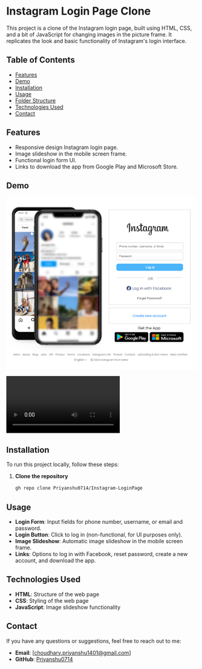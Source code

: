 # Instagram Login Page Clone

This project is a clone of the Instagram login page, built using HTML, CSS, and a bit of JavaScript for changing images in the picture frame. It replicates the look and basic functionality of Instagram's login interface.

## Table of Contents

- [Features](#features)
- [Demo](#demo)
- [Installation](#installation)
- [Usage](#usage)
- [Folder Structure](#folder-structure)
- [Technologies Used](#technologies-used)
- [Contact](#contact)

## Features

- Responsive design Instagram login page.
- Image slideshow in the mobile screen frame.
- Functional login form UI.
- Links to download the app from Google Play and Microsoft Store.

## Demo

![Instagram Login Page Clone](https://github.com/Priyanshu0714/Instagram-LoginPage/blob/main/homepage.png)

![Instagram Login Page video](https://github.com/Priyanshu0714/Instagram-LoginPage/blob/main/Instagram%20-%20Google%20Chrome%202024-06-10%2020-41-24.mp4)

## Installation

To run this project locally, follow these steps:

1. **Clone the repository**
   ```bash
   gh repo clone Priyanshu0714/Instagram-LoginPage


## Usage

- **Login Form**: Input fields for phone number, username, or email and password.
- **Login Button**: Click to log in (non-functional, for UI purposes only).
- **Image Slideshow**: Automatic image slideshow in the mobile screen frame.
- **Links**: Options to log in with Facebook, reset password, create a new account, and download the app.

## Technologies Used

- **HTML**: Structure of the web page
- **CSS**: Styling of the web page
- **JavaScript**: Image slideshow functionality

## Contact

If you have any questions or suggestions, feel free to reach out to me:

- **Email**: [choudhary.priyanshu1401@gmail.com]
- **GitHub**: [Priyanshu0714](https://github.com/Priyanshu0714)

